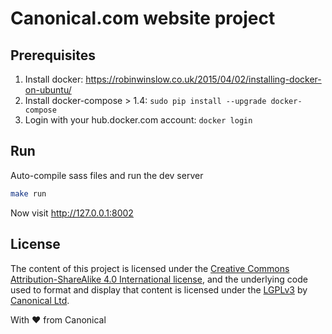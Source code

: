 Canonical.com website project
===

## Prerequisites

1. Install docker:
   https://robinwinslow.co.uk/2015/04/02/installing-docker-on-ubuntu/
2. Install docker-compose > 1.4: `sudo pip install --upgrade docker-compose`
3. Login with your hub.docker.com account: `docker login`

## Run

Auto-compile sass files and run the dev server
``` bash
make run
```

Now visit <http://127.0.0.1:8002>

License
---

The content of this project is licensed under the [Creative Commons Attribution-ShareAlike 4.0 International license](https://creativecommons.org/licenses/by-sa/4.0/), and the underlying code used to format and display that content is licensed under the [LGPLv3](http://opensource.org/licenses/lgpl-3.0.html) by [Canonical Ltd](http://www.canonical.com/).


With ♥ from Canonical
